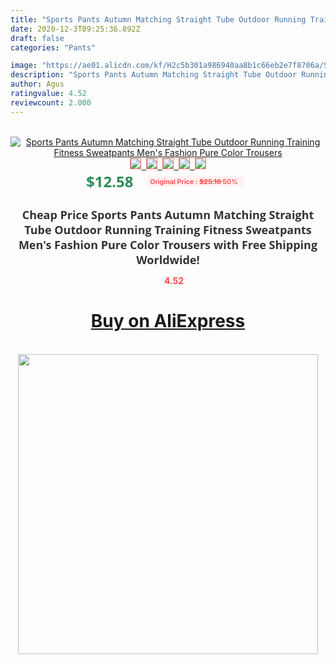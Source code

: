 ```yaml
---
title: "Sports Pants Autumn Matching Straight Tube Outdoor Running Training Fitness Sweatpants Men's Fashion Pure Color Trousers"
date: 2020-12-3T09:25:36.892Z
draft: false
categories: "Pants"

image: "https://ae01.alicdn.com/kf/H2c5b301a986940aa8b1c66eb2e7f8706a/Sports-Pants-Autumn-Matching-Straight-Tube-Outdoor-Running-Training-Fitness-Sweatpants-Men-s-Fashion-Pure-Color.jpg"
description: "Sports Pants Autumn Matching Straight Tube Outdoor Running Training Fitness Sweatpants Men's Fashion Pure Color Trousers"
author: Agus
ratingvalue: 4.52
reviewcount: 2.000
---
```

<br>
<div style="text-align: center;">
<a href="https://s.click.aliexpress.com/e/_Aq977B" target="_blank" rel="nofollow noopener noreferrer"><img alt="Sports Pants Autumn Matching Straight Tube Outdoor Running Training Fitness Sweatpants Men's Fashion Pure Color Trousers" class="magnifier-image" src="https://ae01.alicdn.com/kf/H2c5b301a986940aa8b1c66eb2e7f8706a/Sports-Pants-Autumn-Matching-Straight-Tube-Outdoor-Running-Training-Fitness-Sweatpants-Men-s-Fashion-Pure-Color.jpg_640x640.jpg">
<br>
<img style="border:1px solid salmon" src="https://ae01.alicdn.com/kf/H2c5b301a986940aa8b1c66eb2e7f8706a/Sports-Pants-Autumn-Matching-Straight-Tube-Outdoor-Running-Training-Fitness-Sweatpants-Men-s-Fashion-Pure-Color.jpg_120x120.jpg">&nbsp;&nbsp;<img style="border:1px solid salmon" src="https://ae01.alicdn.com/kf/Ha5a62f081a064706bbd93c22d620ff88I/Sports-Pants-Autumn-Matching-Straight-Tube-Outdoor-Running-Training-Fitness-Sweatpants-Men-s-Fashion-Pure-Color.jpg_120x120.jpg">&nbsp;&nbsp;<img style="border:1px solid salmon" src="https://ae01.alicdn.com/kf/H046aa7268ba44935848b6855990f4e57W/Sports-Pants-Autumn-Matching-Straight-Tube-Outdoor-Running-Training-Fitness-Sweatpants-Men-s-Fashion-Pure-Color.jpg_120x120.jpg">&nbsp;&nbsp;<img style="border:1px solid salmon" src="https://ae01.alicdn.com/kf/H2a280915d4224240a921ac4b723e83e5N/Sports-Pants-Autumn-Matching-Straight-Tube-Outdoor-Running-Training-Fitness-Sweatpants-Men-s-Fashion-Pure-Color.jpg_120x120.jpg">&nbsp;&nbsp;<img style="border:1px solid salmon" src="https://ae01.alicdn.com/kf/H0a0f5053aed94b839aaa2994986bb53di/Sports-Pants-Autumn-Matching-Straight-Tube-Outdoor-Running-Training-Fitness-Sweatpants-Men-s-Fashion-Pure-Color.jpg_120x120.jpg"></a></div><br0>
<div style="text-align: center;"><span style="background-color: white; border: 0px; box-sizing: border-box; color: seagreen; display: inline-block; font-family: &quot;open sans&quot; , &quot;arial&quot; , &quot;helvetica&quot; , sans-serif , &quot;heiti&quot;; font-size: 24px; font-stretch: inherit; font-weight: 700; line-height: inherit; margin: 0px 10px 0px 0px; padding: 0px; vertical-align: middle;">$12.58 </span>
<span style="background: rgb(255 , 241 , 241); border-radius: 3px; border: 0px; box-sizing: border-box; color: #ff4747; display: inline-block; font-family: inherit; font-size: 12px; font-stretch: inherit; font-style: inherit; font-variant: inherit; font-weight: 600; line-height: inherit; margin: 0px; padding: 2px 5px; transform: scale(0.9); vertical-align: middle;">Original Price : <b style="text-decoration: line-through;">$25.16 </b> 50%&nbsp;&nbsp;</span></div>
<h1 style="color: #333333; display: inline-block; font-family: &quot;open sans&quot; , &quot;arial&quot; , &quot;helvetica&quot; , sans-serif , &quot;heiti&quot;; font-size: 18px; font-stretch: inherit; font-weight: 700; text-align: center;">Cheap Price Sports Pants Autumn Matching Straight Tube Outdoor Running Training Fitness Sweatpants Men's Fashion Pure Color Trousers with Free Shipping Worldwide!</h1>
<div style="color: #ff4747; text-align: center;">
<img src="https://4.bp.blogspot.com/-M0ZcTcb-5uY/XleCXlxnR4I/AAAAAAAAAEc/OrjgMkXV1oMQFaCRZj5HQwOCBcu3w1FegCPcBGAYYCw/s1600/star.png" style="height: 15px;">&nbsp;<b>4.52</b></div>
<div class="button_cont" align="center"><a class="buynow_a" href="https://s.click.aliexpress.com/e/_Aq977B" target="_blank" rel="nofollow noopener noreferrer"><H1>Buy on AliExpress</H1></a></div><br>
<div class="separator" style="clear: both; text-align: center;">
<img src="https://lh3.googleusercontent.com/-pTy5HemUv9M/XlePHvY0dAI/AAAAAAAAAE4/0nX5iRUoIWY8eMW9Dpxeirr157OZliDIgCLcBGAsYHQ/s1600/badge.gif" width="480">
</div>
